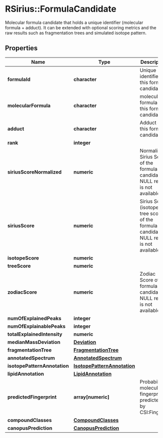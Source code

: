 # RSirius::FormulaCandidate

Molecular formula candidate that holds a unique identifier (molecular formula + adduct).  It can be extended with optional scoring metrics and the raw results  such as fragmentation trees and simulated isotope pattern.

## Properties
Name | Type | Description | Notes
------------ | ------------- | ------------- | -------------
**formulaId** | **character** | Unique identifier of this formula candidate | [optional] 
**molecularFormula** | **character** | molecular formula of this formula candidate | [optional] 
**adduct** | **character** | Adduct of this formula candidate | [optional] 
**rank** | **integer** |  | [optional] 
**siriusScoreNormalized** | **numeric** | Normalized Sirius Score of the formula candidate.  If NULL result is not available | [optional] 
**siriusScore** | **numeric** | Sirius Score (isotope + tree score) of the formula candidate.  If NULL result is not available | [optional] 
**isotopeScore** | **numeric** |  | [optional] 
**treeScore** | **numeric** |  | [optional] 
**zodiacScore** | **numeric** | Zodiac Score of the formula candidate.  If NULL result is not available | [optional] 
**numOfExplainedPeaks** | **integer** |  | [optional] 
**numOfExplainablePeaks** | **integer** |  | [optional] 
**totalExplainedIntensity** | **numeric** |  | [optional] 
**medianMassDeviation** | [**Deviation**](Deviation.md) |  | [optional] 
**fragmentationTree** | [**FragmentationTree**](FragmentationTree.md) |  | [optional] 
**annotatedSpectrum** | [**AnnotatedSpectrum**](AnnotatedSpectrum.md) |  | [optional] 
**isotopePatternAnnotation** | [**IsotopePatternAnnotation**](IsotopePatternAnnotation.md) |  | [optional] 
**lipidAnnotation** | [**LipidAnnotation**](LipidAnnotation.md) |  | [optional] 
**predictedFingerprint** | **array[numeric]** | Probabilistic molecular fingerprint predicted by CSI:FingerID | [optional] 
**compoundClasses** | [**CompoundClasses**](CompoundClasses.md) |  | [optional] 
**canopusPrediction** | [**CanopusPrediction**](CanopusPrediction.md) |  | [optional] 


